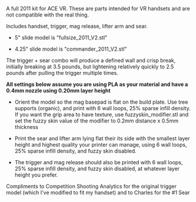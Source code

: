 A full 2011 kit for ACE VR. These are parts intended for VR handsets and are not compatible with the real thing.

Includes handset, trigger, mag release, lifter arm and sear. 




- 5" slide model is "fullsize_2011_V2.stl"

- 4.25" slide model is "commander_2011_V2.stl"




The trigger + sear combo will produce a defined wall and crisp break, initially breaking at 3.5 pounds, but lightening relatively quickly to 2.5 pounds after pulling the trigger multiple times.



**All settings below assume you are using PLA as your material and have a 0.4mm nozzle using 0.20mm layer height**
- Orient the model so the mag basepad is flat on the build plate. Use tree supports (organic), and print with 6 wall loops, 25% sparse infill density. If you want the grip area to have texture, use fuzzyskin_modifier.stl and set the fuzzy skin value of the modifier to 0.2mm distance x 0.5mm thickness

- Print the sear and lifter arm lying flat their its side with the smallest layer height and highest quality your printer can manage, using 6 wall loops, 25% sparse infill density, and fuzzy skin disabled.

- The trigger and mag release should also be printed with 6 wall loops, 25% sparse infill density, and fuzzy skin disabled, at whatever layer height you prefer.





Compliments to Competition Shooting Analytics for the original trigger model (which I've modified to fit my handset) and to Charles for the #1 Sear
